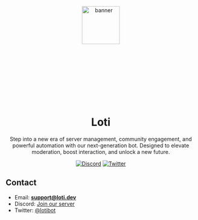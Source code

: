 <div align="center">
  <div style="width: 250px; height: 250px; border-radius: 10px; overflow: hidden; margin: 0 auto;">
    <img src="https://cdn.loti.dev/assets/loti.png" alt="banner" style="width: 100px; height: 100px;" />
  </div>

# Loti
Step into a new era of server management, community engagement, and powerful automation with our next-generation bot. Designed to elevate moderation, boost interaction, and unlock a new future.

[![Discord](https://img.shields.io/discord/1342461398390673510?style=for-the-badge&color=ff3379&labelColor=000000&label=discord&logo=discord&logoColor=white)](https://discord.gg/relate)
  [![Twitter](https://img.shields.io/twitter/follow/emogir_ls?style=for-the-badge&color=ff3379&labelColor=000000&label=twitter&logo=twitter&logoColor=white)](https://twitter.com/lotibot)
</div>

## Contact
- Email: **support@loti.dev**
- Discord: [Join our server](https://discord.gg/relate)
- Twitter: [@lotibot](https://twitter.com/lotibot)
